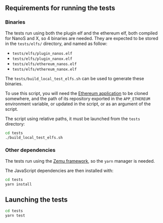 ## Requirements for running the tests

### Binaries

The tests run using both the plugin elf and the ethereum elf, both compiled for
NanoS and X, so 4 binaries are needed. They are expected to be stored in the
`tests/elfs/` directory, and named as follow:

* `tests/elfs/plugin_nanos.elf`
* `tests/elfs/plugin_nanox.elf`
* `tests/elfs/ethereum_nanos.elf`
* `tests/elfs/ethereum_nanox.elf`

The `tests/build_local_test_elfs.sh` can be used to generate these binaries.

To use this script, you will need the
[Ethereum application](https://github.com/LedgerHQ/app-ethereum) to be cloned
somewhere, and the path of its repository exported in the `APP_ETHEREUM`
environment variable, or updated in the script, or as an argument of the script.

The script using relative paths, it must be launched from the `tests` directory:

```bash
cd tests
./build_local_test_elfs.sh
```

### Other dependencies

The tests run using the [Zemu framework](https://github.com/Zondax/zemu),
so the `yarn` manager is needed.

The JavaScript dependencies are then installed with:

```bash
cd tests
yarn install
```

## Launching the tests

```bash
cd tests
yarn test
```